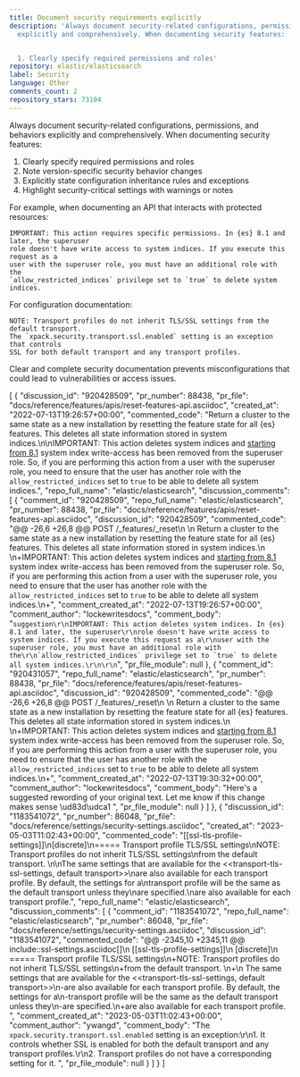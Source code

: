 ```yaml
---
title: Document security requirements explicitly
description: 'Always document security-related configurations, permissions, and behaviors
  explicitly and comprehensively. When documenting security features:


  1. Clearly specify required permissions and roles'
repository: elastic/elasticsearch
label: Security
language: Other
comments_count: 2
repository_stars: 73104
---
```


Always document security-related configurations, permissions, and behaviors explicitly and comprehensively. When documenting security features:

1. Clearly specify required permissions and roles
2. Note version-specific security behavior changes 
3. Explicitly state configuration inheritance rules and exceptions
4. Highlight security-critical settings with warnings or notes

For example, when documenting an API that interacts with protected resources:

```
IMPORTANT: This action requires specific permissions. In {es} 8.1 and later, the superuser 
role doesn't have write access to system indices. If you execute this request as a 
user with the superuser role, you must have an additional role with the 
`allow_restricted_indices` privilege set to `true` to delete system indices.
```

For configuration documentation:

```
NOTE: Transport profiles do not inherit TLS/SSL settings from the default transport.
The `xpack.security.transport.ssl.enabled` setting is an exception that controls
SSL for both default transport and any transport profiles.
```

Clear and complete security documentation prevents misconfigurations that could lead to vulnerabilities or access issues.


[
  {
    "discussion_id": "920428509",
    "pr_number": 88438,
    "pr_file": "docs/reference/features/apis/reset-features-api.asciidoc",
    "created_at": "2022-07-13T19:26:57+00:00",
    "commented_code": "Return a cluster to the same state as a new installation by resetting the feature state for all {es} features. This deletes all state information stored in system indices.\n\nIMPORTANT: This action deletes system indices and [starting from 8.1](https://github.com/elastic/elasticsearch/pull/81400) system index write-access has been removed from the superuser role. So, if you are performing this action from a user with the superuser role, you need to ensure that the user has another role with the `allow_restricted_indices` set to `true` to be able to delete all system indices.",
    "repo_full_name": "elastic/elasticsearch",
    "discussion_comments": [
      {
        "comment_id": "920428509",
        "repo_full_name": "elastic/elasticsearch",
        "pr_number": 88438,
        "pr_file": "docs/reference/features/apis/reset-features-api.asciidoc",
        "discussion_id": "920428509",
        "commented_code": "@@ -26,6 +26,8 @@ POST /_features/_reset\n \n Return a cluster to the same state as a new installation by resetting the feature state for all {es} features. This deletes all state information stored in system indices.\n \n+IMPORTANT: This action deletes system indices and [starting from 8.1](https://github.com/elastic/elasticsearch/pull/81400) system index write-access has been removed from the superuser role. So, if you are performing this action from a user with the superuser role, you need to ensure that the user has another role with the `allow_restricted_indices` set to `true` to be able to delete all system indices.\n+",
        "comment_created_at": "2022-07-13T19:26:57+00:00",
        "comment_author": "lockewritesdocs",
        "comment_body": "```suggestion\r\nIMPORTANT: This action deletes system indices. In {es} 8.1 and later, the superuser\r\nrole doesn't have write access to system indices. If you execute this request as a\r\nuser with the superuser role, you must have an additional role with the\r\n`allow_restricted_indices` privilege set to `true` to delete all system indices.\r\n\r\n```",
        "pr_file_module": null
      },
      {
        "comment_id": "920431057",
        "repo_full_name": "elastic/elasticsearch",
        "pr_number": 88438,
        "pr_file": "docs/reference/features/apis/reset-features-api.asciidoc",
        "discussion_id": "920428509",
        "commented_code": "@@ -26,6 +26,8 @@ POST /_features/_reset\n \n Return a cluster to the same state as a new installation by resetting the feature state for all {es} features. This deletes all state information stored in system indices.\n \n+IMPORTANT: This action deletes system indices and [starting from 8.1](https://github.com/elastic/elasticsearch/pull/81400) system index write-access has been removed from the superuser role. So, if you are performing this action from a user with the superuser role, you need to ensure that the user has another role with the `allow_restricted_indices` set to `true` to be able to delete all system indices.\n+",
        "comment_created_at": "2022-07-13T19:30:32+00:00",
        "comment_author": "lockewritesdocs",
        "comment_body": "Here's a suggested rewording of your original text. Let me know if this change makes sense \ud83d\udca1 ",
        "pr_file_module": null
      }
    ]
  },
  {
    "discussion_id": "1183541072",
    "pr_number": 86048,
    "pr_file": "docs/reference/settings/security-settings.asciidoc",
    "created_at": "2023-05-03T11:02:43+00:00",
    "commented_code": "[[ssl-tls-profile-settings]]\n[discrete]\n===== Transport profile TLS/SSL settings\nNOTE: Transport profiles do not inherit TLS/SSL settings\nfrom the default transport. \n\nThe same settings that are available for the <<transport-tls-ssl-settings, default transport>>\nare also available for each transport profile. By default, the settings for a\ntransport profile will be the same as the default transport unless they\nare specified.\nare also available for each transport profile.",
    "repo_full_name": "elastic/elasticsearch",
    "discussion_comments": [
      {
        "comment_id": "1183541072",
        "repo_full_name": "elastic/elasticsearch",
        "pr_number": 86048,
        "pr_file": "docs/reference/settings/security-settings.asciidoc",
        "discussion_id": "1183541072",
        "commented_code": "@@ -2345,10 +2345,11 @@ include::ssl-settings.asciidoc[]\n [[ssl-tls-profile-settings]]\n [discrete]\n ===== Transport profile TLS/SSL settings\n+NOTE: Transport profiles do not inherit TLS/SSL settings\n+from the default transport. \n+\n The same settings that are available for the <<transport-tls-ssl-settings, default transport>>\n-are also available for each transport profile. By default, the settings for a\n-transport profile will be the same as the default transport unless they\n-are specified.\n+are also available for each transport profile. ",
        "comment_created_at": "2023-05-03T11:02:43+00:00",
        "comment_author": "ywangd",
        "comment_body": "The `xpack.security.transport.ssl.enabled` setting is an exception:\r\n1. It controls whether SSL is enabled for both the default transport and any transport profiles.\r\n2. Transport profiles do not have a corresponding setting for it. ",
        "pr_file_module": null
      }
    ]
  }
]

